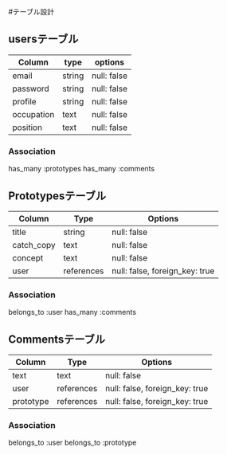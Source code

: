 #テーブル設計

## usersテーブル

| Column     | type   | options     |
| ---------- | ------ | ----------- |
| email      | string | null: false |
| password   | string | null: false |
| profile    | string | null: false |
| occupation | text   | null: false |
| position   | text   | null: false |

### Association

has_many :prototypes
has_many :comments

## Prototypesテーブル

| Column     | Type       | Options                        |
| ---------- | ---------  | ------------------------------ |
| title      | string     | null: false                    |
| catch_copy | text       | null: false                    |
| concept    | text       | null: false                    |
| user       | references | null: false, foreign_key: true |

### Association

belongs_to :user
has_many :comments

## Commentsテーブル

| Column    | Type       | Options                        |
| --------- | ---------- | ------------------------------ |
| text      | text       | null: false                    |
| user      | references | null: false, foreign_key: true |
| prototype | references | null: false, foreign_key: true |

### Association

belongs_to :user
belongs_to  :prototype

